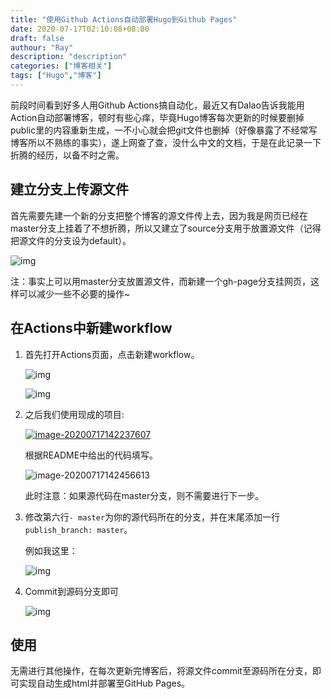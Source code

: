 ```yaml
---
title: "使用Github Actions自动部署Hugo到Github Pages"
date: 2020-07-17T02:10:08+08:00
draft: false
authour: "Ray"
description: "description"
categories: ["博客相关"]
tags: ["Hugo","博客"]
---
```

前段时间看到好多人用Github Actions搞自动化，最近又有Dalao告诉我能用Action自动部署博客，顿时有些心痒，毕竟Hugo博客每次更新的时候要删掉public里的内容重新生成，一不小心就会把git文件也删掉（好像暴露了不经常写博客所以不熟练的事实），遂上网查了查，没什么中文的文档，于是在此记录一下折腾的经历，以备不时之需。

## 建立分支上传源文件

首先需要先建一个新的分支把整个博客的源文件传上去，因为我是网页已经在master分支上挂着了不想折腾，所以又建立了source分支用于放置源文件（记得把源文件的分支设为default）。

![img](https://i.loli.net/2020/07/17/KPXEr1noR8DqwSv.png)

注：事实上可以用master分支放置源文件，而新建一个gh-page分支挂网页，这样可以减少一些不必要的操作~

## 在Actions中新建workflow

1. 首先打开Actions页面，点击新建workflow。

    ![img](https://i.loli.net/2020/07/17/9ZrvTxWMlX8pdQf.png)

    ![img](https://i.loli.net/2020/07/17/QGb4jmJesqyrXta.png)

2. 之后我们使用现成的项目:

    [![image-20200717142237607](https://i.loli.net/2020/07/17/IGAUmnKEV73eh8b.png)](https://github.com/peaceiris/actions-hugo)

    根据README中给出的代码填写。

    ![image-20200717142456613](https://i.loli.net/2020/07/17/F9exYaksP7TNbrz.png)

    此时注意：如果源代码在master分支，则不需要进行下一步。
    
3. 修改第六行`- master`为你的源代码所在的分支，并在末尾添加一行`publish_branch: master`。

    例如我这里：

    ![img](https://i.loli.net/2020/07/17/bIZhDCUzBGKqcay.png)

4. Commit到源码分支即可

   ![img](https://i.loli.net/2020/07/17/LbaptGHQTyNrc5P.png)

## 使用

无需进行其他操作，在每次更新完博客后，将源文件commit至源码所在分支，即可实现自动生成html并部署至GitHub Pages。